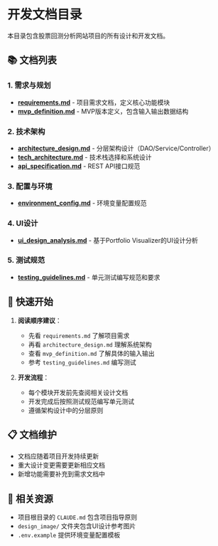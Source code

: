 # 开发文档目录

本目录包含股票回测分析网站项目的所有设计和开发文档。

## 📚 文档列表

### 1. 需求与规划
- **[requirements.md](requirements.md)** - 项目需求文档，定义核心功能模块
- **[mvp_definition.md](mvp_definition.md)** - MVP版本定义，包含输入输出数据结构

### 2. 技术架构
- **[architecture_design.md](architecture_design.md)** - 分层架构设计（DAO/Service/Controller）
- **[tech_architecture.md](tech_architecture.md)** - 技术栈选择和系统设计
- **[api_specification.md](api_specification.md)** - REST API接口规范

### 3. 配置与环境
- **[environment_config.md](environment_config.md)** - 环境变量配置规范

### 4. UI设计
- **[ui_design_analysis.md](ui_design_analysis.md)** - 基于Portfolio Visualizer的UI设计分析

### 5. 测试规范
- **[testing_guidelines.md](testing_guidelines.md)** - 单元测试编写规范和要求

## 🚀 快速开始

1. **阅读顺序建议**：
   - 先看 `requirements.md` 了解项目需求
   - 再看 `architecture_design.md` 理解系统架构
   - 查看 `mvp_definition.md` 了解具体的输入输出
   - 参考 `testing_guidelines.md` 编写测试

2. **开发流程**：
   - 每个模块开发前先查阅相关设计文档
   - 开发完成后按照测试规范编写单元测试
   - 遵循架构设计中的分层原则

## 📋 文档维护

- 文档应随着项目开发持续更新
- 重大设计变更需要更新相应文档
- 新增功能需要补充到需求文档中

## 🔗 相关资源

- 项目根目录的 `CLAUDE.md` 包含项目指导原则
- `design_image/` 文件夹包含UI设计参考图片
- `.env.example` 提供环境变量配置模板